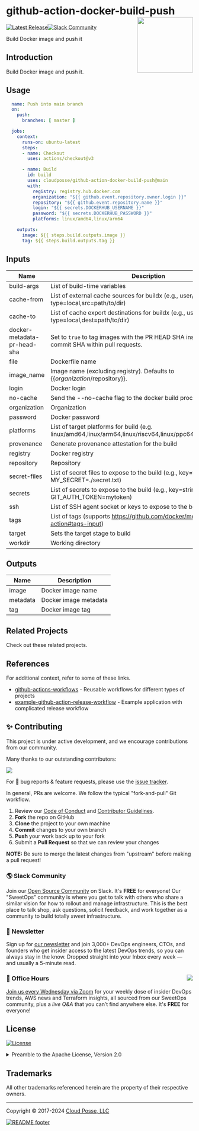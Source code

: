 

<!-- markdownlint-disable -->
# github-action-docker-build-push <a href="https://cpco.io/homepage?utm_source=github&utm_medium=readme&utm_campaign=cloudposse/github-action-docker-build-push&utm_content="><img align="right" src="https://cloudposse.com/logo-300x69.svg" width="150" /></a>
<a href="https://github.com/cloudposse/github-action-docker-build-push/releases/latest"><img src="https://img.shields.io/github/release/cloudposse/github-action-docker-build-push.svg" alt="Latest Release"/></a><a href="https://slack.cloudposse.com"><img src="https://slack.cloudposse.com/badge.svg" alt="Slack Community"/></a>
<!-- markdownlint-restore -->

<!--




  ** DO NOT EDIT THIS FILE
  **
  ** This file was automatically generated by the `cloudposse/build-harness`.
  ** 1) Make all changes to `README.yaml`
  ** 2) Run `make init` (you only need to do this once)
  ** 3) Run`make readme` to rebuild this file.
  **
  ** (We maintain HUNDREDS of open source projects. This is how we maintain our sanity.)
  **





-->

Build Docker image and push it




## Introduction

Build Docker image and push it. 




## Usage

```yaml
  name: Push into main branch
  on:
    push:
      branches: [ master ]

  jobs:
    context:
      runs-on: ubuntu-latest
      steps:
      - name: Checkout
        uses: actions/checkout@v3

      - name: Build
        id: build
        uses: cloudposse/github-action-docker-build-push@main
        with:
          registry: registry.hub.docker.com
          organization: "${{ github.event.repository.owner.login }}"
          repository: "${{ github.event.repository.name }}"
          login: "${{ secrets.DOCKERHUB_USERNAME }}"
          password: "${{ secrets.DOCKERHUB_PASSWORD }}"
          platforms: linux/amd64,linux/arm64

    outputs:
      image: ${{ steps.build.outputs.image }}
      tag: ${{ steps.build.outputs.tag }}
```






<!-- markdownlint-disable -->

## Inputs

| Name | Description | Default | Required |
|------|-------------|---------|----------|
| build-args | List of build-time variables | N/A | false |
| cache-from | List of external cache sources for buildx (e.g., user/app:cache, type=local,src=path/to/dir) | type=gha | false |
| cache-to | List of cache export destinations for buildx (e.g., user/app:cache, type=local,dest=path/to/dir) | type=gha,mode=max | false |
| docker-metadata-pr-head-sha | Set to `true` to tag images with the PR HEAD SHA instead of the merge commit SHA within pull requests. | false | false |
| file | Dockerfile name | Dockerfile | false |
| image\_name | Image name (excluding registry). Defaults to {{$organization/$repository}}. |  | false |
| login | Docker login |  | false |
| no-cache | Send the --no-cache flag to the docker build process | false | false |
| organization | Organization | N/A | true |
| password | Docker password |  | false |
| platforms | List of target platforms for build (e.g. linux/amd64,linux/arm64,linux/riscv64,linux/ppc64le,linux/s390x,etc) | linux/amd64 | false |
| provenance | Generate provenance attestation for the build | N/A | false |
| registry | Docker registry | N/A | true |
| repository | Repository | N/A | true |
| secret-files | List of secret files to expose to the build (e.g., key=filename, MY\_SECRET=./secret.txt) | N/A | false |
| secrets | List of secrets to expose to the build (e.g., key=string, GIT\_AUTH\_TOKEN=mytoken) | N/A | false |
| ssh | List of SSH agent socket or keys to expose to the build | N/A | false |
| tags | List of tags (supports https://github.com/docker/metadata-action#tags-input) | N/A | false |
| target | Sets the target stage to build |  | false |
| workdir | Working directory | ./ | false |


## Outputs

| Name | Description |
|------|-------------|
| image | Docker image name |
| metadata | Docker image metadata |
| tag | Docker image tag |
<!-- markdownlint-restore -->


## Related Projects

Check out these related projects.



## References

For additional context, refer to some of these links.

- [github-actions-workflows](https://github.com/cloudposse/github-actions-workflows) - Reusable workflows for different types of projects
- [example-github-action-release-workflow](https://github.com/cloudposse/example-github-action-release-workflow) - Example application with complicated release workflow




## ✨ Contributing

This project is under active development, and we encourage contributions from our community.



Many thanks to our outstanding contributors:

<a href="https://github.com/cloudposse/github-action-docker-build-push/graphs/contributors">
  <img src="https://contrib.rocks/image?repo=cloudposse/github-action-docker-build-push&max=24" />
</a>

For 🐛 bug reports & feature requests, please use the [issue tracker](https://github.com/cloudposse/github-action-docker-build-push/issues).

In general, PRs are welcome. We follow the typical "fork-and-pull" Git workflow.
 1. Review our [Code of Conduct](https://github.com/cloudposse/github-action-docker-build-push/?tab=coc-ov-file#code-of-conduct) and [Contributor Guidelines](https://github.com/cloudposse/.github/blob/main/CONTRIBUTING.md).
 2. **Fork** the repo on GitHub
 3. **Clone** the project to your own machine
 4. **Commit** changes to your own branch
 5. **Push** your work back up to your fork
 6. Submit a **Pull Request** so that we can review your changes

**NOTE:** Be sure to merge the latest changes from "upstream" before making a pull request!

### 🌎 Slack Community

Join our [Open Source Community](https://cpco.io/slack?utm_source=github&utm_medium=readme&utm_campaign=cloudposse/github-action-docker-build-push&utm_content=slack) on Slack. It's **FREE** for everyone! Our "SweetOps" community is where you get to talk with others who share a similar vision for how to rollout and manage infrastructure. This is the best place to talk shop, ask questions, solicit feedback, and work together as a community to build totally *sweet* infrastructure.

### 📰 Newsletter

Sign up for [our newsletter](https://cpco.io/newsletter?utm_source=github&utm_medium=readme&utm_campaign=cloudposse/github-action-docker-build-push&utm_content=newsletter) and join 3,000+ DevOps engineers, CTOs, and founders who get insider access to the latest DevOps trends, so you can always stay in the know.
Dropped straight into your Inbox every week — and usually a 5-minute read.

### 📆 Office Hours <a href="https://cloudposse.com/office-hours?utm_source=github&utm_medium=readme&utm_campaign=cloudposse/github-action-docker-build-push&utm_content=office_hours"><img src="https://img.cloudposse.com/fit-in/200x200/https://cloudposse.com/wp-content/uploads/2019/08/Powered-by-Zoom.png" align="right" /></a>

[Join us every Wednesday via Zoom](https://cloudposse.com/office-hours?utm_source=github&utm_medium=readme&utm_campaign=cloudposse/github-action-docker-build-push&utm_content=office_hours) for your weekly dose of insider DevOps trends, AWS news and Terraform insights, all sourced from our SweetOps community, plus a _live Q&A_ that you can’t find anywhere else.
It's **FREE** for everyone!
## License

<a href="https://opensource.org/licenses/Apache-2.0"><img src="https://img.shields.io/badge/License-Apache%202.0-blue.svg?style=for-the-badge" alt="License"></a>

<details>
<summary>Preamble to the Apache License, Version 2.0</summary>
<br/>
<br/>

Complete license is available in the [`LICENSE`](LICENSE) file.

```text
Licensed to the Apache Software Foundation (ASF) under one
or more contributor license agreements.  See the NOTICE file
distributed with this work for additional information
regarding copyright ownership.  The ASF licenses this file
to you under the Apache License, Version 2.0 (the
"License"); you may not use this file except in compliance
with the License.  You may obtain a copy of the License at

  https://www.apache.org/licenses/LICENSE-2.0

Unless required by applicable law or agreed to in writing,
software distributed under the License is distributed on an
"AS IS" BASIS, WITHOUT WARRANTIES OR CONDITIONS OF ANY
KIND, either express or implied.  See the License for the
specific language governing permissions and limitations
under the License.
```
</details>

## Trademarks

All other trademarks referenced herein are the property of their respective owners.


---
Copyright © 2017-2024 [Cloud Posse, LLC](https://cpco.io/copyright)


<a href="https://cloudposse.com/readme/footer/link?utm_source=github&utm_medium=readme&utm_campaign=cloudposse/github-action-docker-build-push&utm_content=readme_footer_link"><img alt="README footer" src="https://cloudposse.com/readme/footer/img"/></a>

<img alt="Beacon" width="0" src="https://ga-beacon.cloudposse.com/UA-76589703-4/cloudposse/github-action-docker-build-push?pixel&cs=github&cm=readme&an=github-action-docker-build-push"/>
